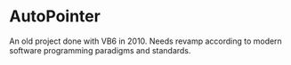 # AutoPointer
An old project done with VB6 in 2010.
Needs revamp according to modern software programming paradigms and standards.
